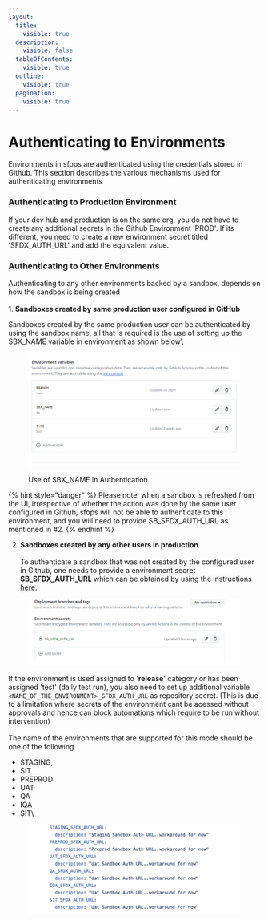 ```yaml
---
layout:
  title:
    visible: true
  description:
    visible: false
  tableOfContents:
    visible: true
  outline:
    visible: true
  pagination:
    visible: true
---
```


# Authenticating to Environments

Environments in sfops are authenticated using the credentials stored in Github. This section describes the various mechanisms used for authenticating environments

### Authenticating to Production Environment

If your dev hub and production is on the same org, you do not have to create any additional secrets in the Github Environment 'PROD'. If its different, you need to create a new environment secret titled 'SFDX\_AUTH\_URL' and add the equivalent value.

### Authenticating to Other Environments

Authenticating to any other environments backed by a sandbox, depends on how the sandbox is being created\
\
1\. **Sandboxes created by same production user configured in GitHub**

Sandboxes created by the same production user can be authenticated by using the sandbox name, all that is required is the use of setting up the SBX\_NAME variable in environment as shown below\\

<figure><img src="../.gitbook/assets/EnvVarsSandbox.png" alt=""><figcaption><p>Use of SBX_NAME in Authentication</p></figcaption></figure>

{% hint style="danger" %}
Please note, when a sandbox is refreshed from the UI, irrespective of whether the action was done by the same user configured in Github, sfops will not be able to authenticate to this environment, and you will need to provide SB\_SFDX\_AUTH\_URL as mentioned in #2.
{% endhint %}

2. **Sandboxes created by any other users in production**\
   \
   To authenticate a sandbox that was not created by the configured user in Github, one needs to provide a environment secret **SB\_SFDX\_AUTH\_URL** which can be obtained by using the instructions[ here.](https://docs.flxbl.io/sfp/pools/setting-up-your-salesforce-org-for-scratch-org-pools#generate-sfdx-auth-url-for-pipeline-authentication)



<figure><img src="../.gitbook/assets/EnvSecretsSandbox.png" alt=""><figcaption></figcaption></figure>

If the environment is used assigned to '**release**' category or has been assigned 'test' (daily test run), you also need to set up additional variable `<NAME_OF_THE_ENVIRONMENT>_SFDX_AUTH_URL` as repository secret.  (This is due to a limitation where secrets of the environment cant be acessed without approvals and hence can block automations which require to be run without intervention)\
\
The name of the environments that are supported for this mode should be one of the following

* &#x20;STAGING,
* SIT
* &#x20;PREPROD
* UAT
* QA
* IQA&#x20;
* SIT\


<figure><img src="../.gitbook/assets/image (6).png" alt=""><figcaption></figcaption></figure>
